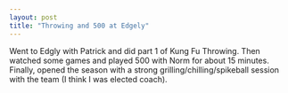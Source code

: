 ```yaml
---
layout: post
title: "Throwing and 500 at Edgely"
---
```


Went to Edgly with Patrick and did part 1 of Kung Fu Throwing. Then watched some games and played 500 with Norm for about 15 minutes. Finally, opened the season with a strong grilling/chilling/spikeball session with the team (I think I was elected coach).
